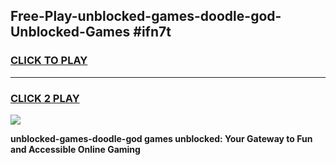 
## Free-Play-unblocked-games-doodle-god-Unblocked-Games #ifn7t
<h3>
<a href="https://news.freeplayer.one?title=unblocked-games-doodle-god&ref=8M">CLICK TO PLAY</a></h3>
<hr>

<h3>
<a href="https://news.freeplayer.one?title=unblocked-games-doodle-god&ref=8M">CLICK 2 PLAY</a>
  
</h3>

<a href="https://news.freeplayer.one?title=unblocked-games-doodle-god&ref=8M"><img src="https://clearcache.store/games.png"></a>


**unblocked-games-doodle-god games unblocked: Your Gateway to Fun and Accessible Online Gaming**
